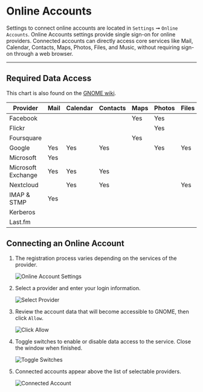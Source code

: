 # Online Accounts

Settings to connect online accounts are located in `Settings` ➞ `Online Accounts`. Online Accounts settings provide single sign-on for online providers. Connected accounts can directly access core services like Mail, Calendar, Contacts, Maps, Photos, Files, and Music, without requiring sign-on through a web browser.

---

## Required Data Access

This chart is also found on the [GNOME wiki](https://wiki.gnome.org/Projects/GnomeOnlineAccounts/Providers).

| Provider | Mail | Calendar | Contacts | Maps | Photos | Files | Ticketing | Printers | Music |
|----------|------|----------|----------|------|--------|-------|-----------|----------|-------|
| Facebook |      |          |          | Yes  | Yes    |       |           |          |       |
| Flickr   |      |          |          |      | Yes    |       |           |          |       |
| Foursquare |    |          |          | Yes  |        |       |           |          |       |
| Google   | Yes  | Yes      | Yes      |      | Yes    | Yes   |           | Yes      |       |
| Microsoft| Yes  |          |          |      |        |       |           |          |       |
| Microsoft Exchange | Yes | Yes | Yes  |      |        |       |           |          |       |
| Nextcloud |     | Yes      | Yes      |      |        | Yes   |           |          |       |
| IMAP & STMP | Yes |        |          |      |        |       |           |          |       |
| Kerberos |      |          |          |      |        |       | Yes       |          |       |
| Last.fm  |      |          |          |      |        |       |           |          | Yes   |

## Connecting an Online Account

1. The registration process varies depending on the services of the provider.

    ![Online Account Settings](/images/online-accounts/online-account-settings.png)

2. Select a provider and enter your login information.

    ![Select Provider](/images/online-accounts/select-provider.png)

3. Review the account data that will become accessible to GNOME, then click `Allow`.

    ![Click Allow](/images/online-accounts/click-allow.png)

4. Toggle switches to enable or disable data access to the service. Close the window when finished.

    ![Toggle Switches](/images/online-accounts/toggle-switches.png)

5. Connected accounts appear above the list of selectable providers.

    ![Connected Account](/images/online-accounts/connected-account.png)
